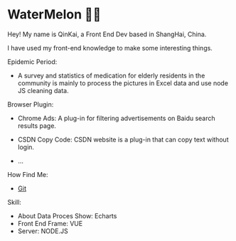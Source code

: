 # WaterMelon ✋🏻
Hey! My name is QinKai, a <span class="keyword">Front End Dev</span> based in ShangHai, China.


I have used my front-end knowledge to make some interesting things.

Epidemic Period:
  - A survey and statistics of medication for elderly residents in the community is mainly to process the pictures in Excel data and use node JS cleaning data.

Browser Plugin:
  - Chrome Ads: A plug-in for filtering advertisements on Baidu search results page.

  - CSDN Copy Code: CSDN website is a plug-in that can copy text without login.
  - ...

How Find Me:
  - <span class='keyword'>[Git](https://github.com/NemophilistWatermelon?tab=repositories)</span> 

Skill:
  - About Data Proces Show: <span class='keyword'>Echarts</span>
  - Front End Frame: <span class='keyword'>VUE</span>
  - Server: <span class='keyword'>NODE.JS</span>




